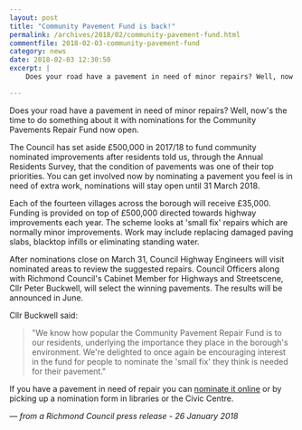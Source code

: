 ```yaml
---
layout: post
title: "Community Pavement Fund is back!"
permalink: /archives/2018/02/community-pavement-fund.html
commentfile: 2018-02-03-community-pavement-fund
category: news
date: 2018-02-03 12:30:50
excerpt: |
    Does your road have a pavement in need of minor repairs? Well, now's the time to do something about it with nominations for the Community Pavements Repair Fund now open.

---
```


Does your road have a pavement in need of minor repairs? Well, now's the time to do something about it with nominations for the Community Pavements Repair Fund now open.

The Council has set aside &pound;500,000 in 2017/18 to fund community nominated improvements after residents told us, through the Annual Residents Survey, that the condition of pavements was one of their top priorities. You can get involved now by nominating a pavement you feel is in need of extra work, nominations will stay open until 31 March 2018.

Each of the fourteen villages across the borough will receive &pound;35,000. Funding is provided on top of &pound;500,000 directed towards highway improvements each year. The scheme looks at 'small fix' repairs which are normally minor improvements. Work may include replacing damaged paving slabs, blacktop infills or eliminating standing water.

After nominations close on March 31, Council Highway Engineers will visit nominated areas to review the suggested repairs. Council Officers along with Richmond Council's Cabinet Member for Highways and Streetscene, Cllr Peter Buckwell, will select the winning pavements. The results will be announced in June.

Cllr Buckwell said:


> "We know how popular the Community Pavement Repair Fund is to our residents, underlying the importance they place in the borough's environment. We're delighted to once again be encouraging interest in the fund for people to nominate the 'small fix' they think is needed for their pavement."


If you have a pavement in need of repair you can [nominate it online](http://www.richmond.gov.uk/fund) or by picking up a nomination form in libraries or the Civic Centre.


<cite>&mdash; from a Richmond Council press release - 26 January 2018</cite>

